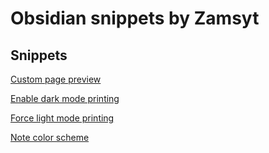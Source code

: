 # Obsidian snippets by Zamsyt

## Snippets

[Custom page preview](<../../wiki/Custom page preview>)

[Enable dark mode printing](<../../wiki/Enable dark mode printing>)

[Force light mode printing](<../../wiki/Force light mode printing>)

[Note color scheme](<../../wiki/Note color scheme>)
